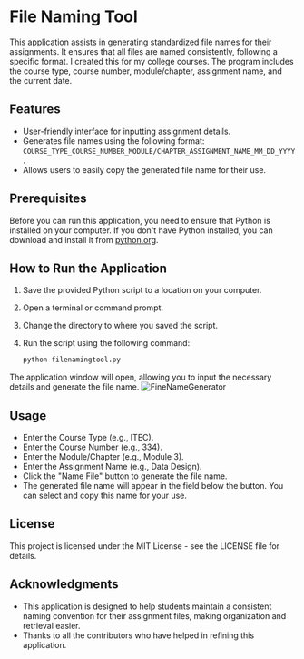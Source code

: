 # File Naming Tool

This application assists in generating standardized file names for their assignments. It ensures that all files are named consistently, following a specific format. I created this for my college courses. The program includes the course type, course number, module/chapter, assignment name, and the current date.

## Features

- User-friendly interface for inputting assignment details.
- Generates file names using the following format: `COURSE_TYPE_COURSE_NUMBER_MODULE/CHAPTER_ASSIGNMENT_NAME_MM_DD_YYYY`.
- Allows users to easily copy the generated file name for their use.

## Prerequisites

Before you can run this application, you need to ensure that Python is installed on your computer. If you don't have Python installed, you can download and install it from [python.org](https://www.python.org/downloads/).

## How to Run the Application

1. Save the provided Python script to a location on your computer.
2. Open a terminal or command prompt.
3. Change the directory to where you saved the script.
4. Run the script using the following command:

   ```bash
   python filenamingtool.py
The application window will open, allowing you to input the necessary details and generate the file name.
![FineNameGenerator](https://media.giphy.com/media/PuMzQGZlF5I3RjiY3G/giphy.gif)


## Usage

- Enter the Course Type (e.g., ITEC).
- Enter the Course Number (e.g., 334).
- Enter the Module/Chapter (e.g., Module 3).
- Enter the Assignment Name (e.g., Data Design).
- Click the "Name File" button to generate the file name.
- The generated file name will appear in the field below the button. You can select and copy this name for your use.

## License

This project is licensed under the MIT License - see the LICENSE file for details.

## Acknowledgments

- This application is designed to help students maintain a consistent naming convention for their assignment files, making organization and retrieval easier.
- Thanks to all the contributors who have helped in refining this application.
